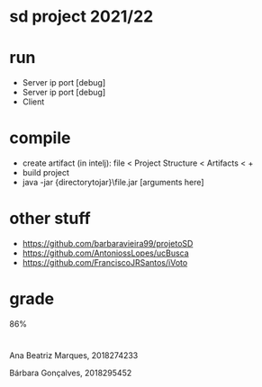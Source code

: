 # sd project 2021/22

# run
- Server ip port [debug]
- Server ip port [debug]
- Client

# compile

- create artifact (in intelj): file < Project Structure < Artifacts < + 
- build project
- java -jar {directorytojar}\file.jar [arguments here]

# other stuff
- https://github.com/barbaravieira99/projetoSD
- https://github.com/AntoniossLopes/ucBusca
- https://github.com/FranciscoJRSantos/iVoto

# grade
86%

#

Ana Beatriz Marques, 2018274233

Bárbara Gonçalves, 2018295452

      
